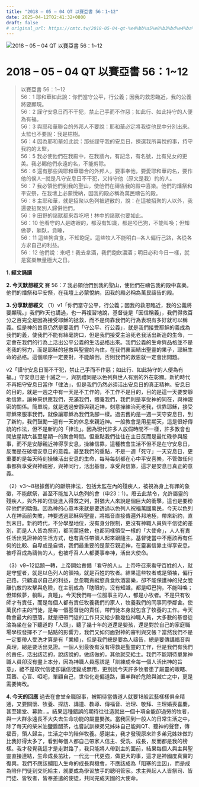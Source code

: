 ```yaml
---
title: "2018 – 05 – 04 QT 以賽亞書 56：1~12"
date: 2025-04-12T02:41:32+0800
draft: false
# original_url: https://cmtc.tw/2018-05-04-qt-%e4%bb%a5%e8%b3%bd%e4%ba%9e%e6%9b%b8-56%ef%bc%9a112
---
```


![2018 – 05 – 04 QT 以賽亞書 56：1\~12](/images/qt.jpg   "2018 – 05 – 04 QT 以賽亞書 56：1\~12")

# 2018 – 05 – 04 QT 以賽亞書 56：1\~12

> 以賽亞書 56：1\~12  
> 56：1 耶和華如此說：你們當守公平，行公義；因我的救恩臨近，我的公義將要顯現。  
> 56：2 謹守安息日而不干犯，禁止己手而不作惡；如此行、如此持守的人便為有福。  
> 56：3 與耶和華聯合的外邦人不要說：耶和華必定將我從他民中分別出來。太監也不要說：我是枯樹。  
> 56：4 因為耶和華如此說：那些謹守我的安息日，揀選我所喜悅的事，持守我約的太監，  
> 56：5 我必使他們在我殿中，在我牆內，有記念，有名號，比有兒女的更美。我必賜他們永遠的名，不能剪除。  
> 56：6 還有那些與耶和華聯合的外邦人，要事奉他，要愛耶和華的名，要作他的僕人─就是凡守安息日不干犯，又持守他（原文是我）約的人。  
> 56：7 我必領他們到我的聖山，使他們在禱告我的殿中喜樂。他們的燔祭和平安祭，在我壇上必蒙悅納，因我的殿必稱為萬民禱告的殿。  
> 56：8 主耶和華，就是招聚以色列被趕散的，說：在這被招聚的人以外，我還要招聚別人歸併他們。  
> 56：9 田野的諸獸都來吞吃吧！林中的諸獸也要如此。  
> 56：10 他看守的人是瞎眼的，都沒有知識，都是啞巴狗，不能叫喚；但知做夢，躺臥，貪睡，  
> 56：11 這些狗貪食，不知飽足。這些牧人不能明白─各人偏行己路，各從各方求自己的利益。  
> 56：12 他們說：來吧！我去拿酒，我們飽飲濃酒；明日必和今日一樣，就是宴樂無量極大之日。

**1. 經文誦讀**

**2.  今天默想經文**
賽 56：7 我必領他們到我的聖山，使他們在禱告我的殿中喜樂。他們的燔祭和平安祭，在我壇上必蒙悅納，因我的殿必稱為萬民禱告的殿。

**3. 分享默想經文**
（1）v1「你們當守公平，行公義；因我的救恩臨近，我的公義將要顯現。」我們昨天也講過，也一再複習地說，基督徒是「因信稱義」，我們得救百分之百完全是因為接受耶穌的拯救，而不是倚靠我們的行為表現有多好就可以稱義。但是神的旨意仍然是要我們「守公平、行公義」，就是我們接受耶穌的義成為我們的義，使我們不能有絲毫誇口，但是我們接受主治死老我活出新造的生命，一定會在我們的行為上活出公平公義的生活品格出來。我們公義的生命與品格並不是老我的努力，而是耶穌的拯救與聖靈的內住，在我們裏面結出聖靈的果子，耶穌生命的品格。這個順序一定要對，不能顛倒，否則我們的救恩就一定會出問題。

v2「謹守安息日而不干犯，禁止己手而不作惡；如此行、如此持守的人便為有福。」守安息日是十誡之一，與割禮同是以色列與世人有別的外在彰顯。新約時代不再把守安息日當作「律法」，但是我們仍然必須活出安息日的真正精神。安息日的目的，就是一週之中有一天是不工作的，不工作不是目的，目的是這一天要安靜地信靠，讓神來供應我們，充滿我們，餵養我們，我們則是享受神的同在，與神親密的關係。簡單說，就是透過安靜與親近神，刻意操練治死老我，信靠耶穌，接受耶穌來服事我們，就像讓耶穌為我們洗腳一樣。過去舊約是一週一天守安息日，到了新約，我們鼓勵一週有一天的休息來親近神。一般教會是用星期天，這是很好傳統的作法，但不是新約的「律法」。因為現代許多人放假時間不一樣，許多教會也開放星期六甚至星期一的聚會時間。但重點我們往往在主日反而是最忙碌參與服事，而不是安靜親近神得享安息，操練信靠，這種教會生活不但不是在守安息日，反而是在破壞安息日的意義。甚至我們的重點，不是一週「死守」一天安息日，更重要的是每天時刻操練活出安息的生命，每時每刻都在心中平安喜樂，不管做任何事都與享受與神親密，與神同行，活出基督，享受與信靠，這才是安息日真正的意義。

（2）v3～8根據舊約的獻祭律法，包括太監在內的殘疾人，被視為身上有罪的象徵，不能獻祭，甚至不能加入以色列的會（申23：1）。廢去此禁令，允許屬靈的殘疾人，與外邦的信徒進入得救之列，對猶大人來說是個巨大的衝擊，這也是要粉碎他們的驕傲。因為神的心意本來就是要透過以色列人祝福萬國萬民，今天以色列人在神面前失敗，神要透過耶穌與聖靈，將福音直接傳遍外邦地極，帶來新約，直到末日。新約時代，不分學歷地位，沒有身分限制，更沒有神職人員與平信徒的差別，而是人人皆為祭司，都同蒙拯救，也都同樣領受一樣的「大使命」，人人有責任活出見證神的生活方式，也有責任帶領人起來跟隨主。基督徒當中不應該再有任何的比較、自卑或是自憐，我們最重要的是蒙召親近神，在靈裏信靠主得享安息，被呼召成為禱告的人，也被呼召人人都要事奉神，活出大使命。

（3）v9\~12話題一轉，上帝開始責備「看守的人」。上帝呼召來看守百姓的人，就是守望者，就是以色列人的領袖，就是百姓的牧者。結果這些牧者或是領袖，偏行己路，只顧追求自己的利益，怠忽職責縱慾貪食飲酒宴樂，卻不能保護神的兒女脫離仇敵的攻擊與危險，在主前成為「瞎眼的，沒有知識，都是啞巴狗，不能叫喚；但知做夢，躺臥，貪睡」。今天我們每一位服事主的人，都是小牧者。不是只有牧師才有責任，而是每個人都有責任牧養我們的家人，牧養我們的同事同學鄰舍。使萬民作主的門徒，是每一個基督徒的責任，帶門徒本身就包含了牧養的工作。今天教會最大的墮落，就是把帶門徒的工作只交給少數幾位神職人員，大多數的基督徒淪為坐在台下聽道的「人頭」，聽了幾十年的道還是嬰孩，還是對於自己的家庭職場學校發揮不了一點點的影響力，我們又如何面對神的審判與交帳？當然我們不是一定要帶人受洗才算是有「業績」，但是我們總是要為人禱告，總是要傳講福音與真理，總是要活出見證。一個人到最後有沒有得救是聖靈的工作，但是我們有我們的責任，活出該活的，說該說的，做該做的，其他就交給主。我們不能期待單靠神職人員卻沒有盡上本分，因為神職人員應該是「訓練成全每一個人活出神的旨意」，絕不是取代信徒卻讓信徒變成無用，更別說今天許多牧者患了屬靈的眼瞎、耳聾、心盲、啞吧，單顧自己，世俗化走偏道路，置羊群於危險與滅亡之中，更是需要悔改。

**4. 今天的回應**
過去在會堂全職服事，被期待當傳道人就要18般武藝樣樣俱全精通，又要關懷、牧養、探訪、講道、教導、傳福音、治理、敬拜、主理婚喪喜慶，甚至建堂、募款…。結果這種錯誤的期待往往造就出一個十項全能卻過勞的牧者，與一大群永遠長不大失去生命功能的屬靈嬰孩。當我回到一般人的日常生活之中，除了每天的柴米油鹽醬醋茶，也嘗試訓練弟兄姊妹自己能夠QT、聽神的聲音，傳福音，領人歸主，生活之中的陪伴牧養。感謝主，我才發現原來許多弟兄姊妹做的比我好得太多了，看到每個人都自己帶家人信主、受洗、成長，反而都是我的榜樣。我才發覺我這才是走對路了，我只能將人帶到主的面前，結果每個人與主與聖靈直接連結，生命成長茁壯，一代比一代更強，做更大的事，這才是神國度真實的復興。我們不應該攔阻人生命的成長與機會，不應該成為「阻塞的主因」，而是成為陪伴門徒到交託給主，就要成為學習放手的聰明管家。求主興起人人皆祭司、皆門徒、皆牧者，皆奉差遣的使徒，共同完成天國的大使命。
